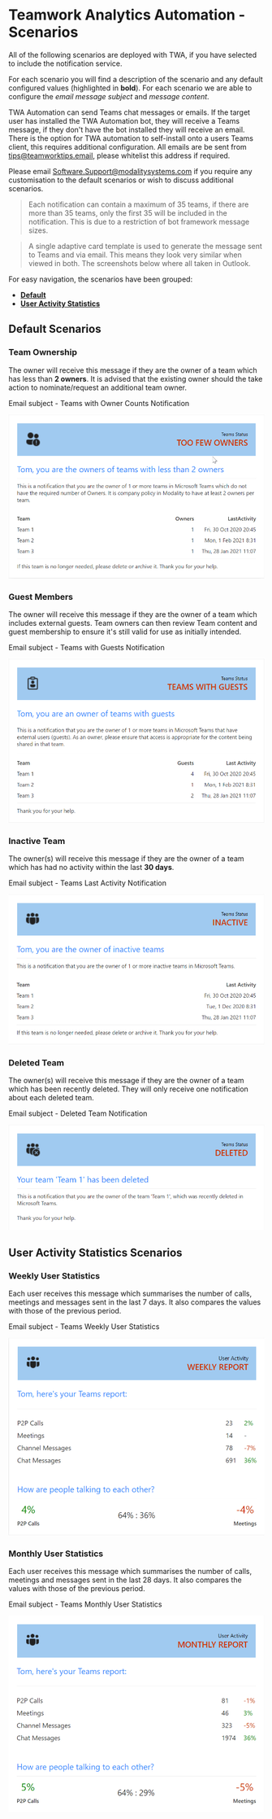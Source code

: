 # Teamwork Analytics Automation - Scenarios

All of the following scenarios are deployed with TWA, if you have selected to include the notification service.

For each scenario you will find a description of the scenario and any default configured values (highlighted in **bold**). For each scenario we are able to configure the _email message subject_ and _message content_.

TWA Automation can send Teams chat messages or emails. If the target user has installed the TWA Automation bot, they will receive a Teams message, if they don't have the bot installed they will receive an email. There is the option for TWA automation to self-install onto a users Teams client, this requires additional configuration. All emails are be sent from tips@teamworktips.email, please whitelist this address if required.

Please email Software.Support@modalitysystems.com if you require any customisation to the default scenarios or wish to discuss additional scenarios.

> Each notification can contain a maximum of 35 teams, if there are more than 35 teams, only the first 35 will be included in the notification. This is due to a restriction of bot framework message sizes.

> A single adaptive card template is used to generate the message sent to Teams and via email. This means they look very similar when viewed in both. The screenshots below where all taken in Outlook.

For easy navigation, the scenarios have been grouped:

- [**Default**](#default-scenarios)
- [**User Activity Statistics**](#user-activity-statistics-scenarios)

## Default Scenarios

### Team Ownership

The owner will receive this message if they are the owner of a team which has less than **2 owners**. It is advised that the existing owner should the take action to nominate/request an additional team owner.

Email subject - Teams with Owner Counts Notification

![Team Ownership Card](./../images/bots/team-ownership-card.png)

### Guest Members

The owner will receive this message if they are the owner of a team which includes external guests. Team owners can then review Team content and guest membership to ensure it's still valid for use as initially intended.

Email subject - Teams with Guests Notification

![Team Ownership Card](./../images/bots/guest-members-card.png)

### Inactive Team

The owner(s) will receive this message if they are the owner of a team which has had no activity within the last **30 days**.

Email subject - Teams Last Activity Notification

![Team Ownership Card](./../images/bots/inactive-team-card.png)

### Deleted Team

The owner(s) will receive this message if they are the owner of a team which has been recently deleted. They will only receive one notification about each deleted team.

Email subject - Deleted Team Notification

![Team Ownership Card](./../images/bots/deleted-team-card.png)

## User Activity Statistics Scenarios

### Weekly User Statistics

Each user receives this message which summarises the number of calls, meetings and messages sent in the last 7 days. It also compares the values with those of the previous period.

Email subject - Teams Weekly User Statistics

![Team Ownership Card](./../images/bots/user-stats-weekly-card.png)

### Monthly User Statistics

Each user receives this message which summarises the number of calls, meetings and messages sent in the last 28 days. It also compares the values with those of the previous period.

Email subject - Teams Monthly User Statistics

![Team Ownership Card](./../images/bots/user-stats-monthly-card.png)
